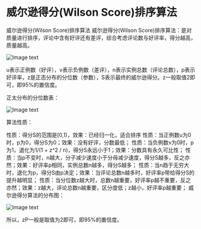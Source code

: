 # 威尔逊得分(Wilson Score)排序算法



威尔逊得分(Wilson Score)排序算法
威尔逊得分(Wilson Score)排序算法：是对质量进行排序，评论中含有好评还有差评，综合考虑评论数与好评率，得分越高，质量越高。

![Image text](http://cdn.lzhpo.com/Algorithm-Java/images/%E5%A8%81%E5%B0%94%E9%80%8A%E7%AE%97%E6%B3%95.png)



u表示正例数（好评），v表示负例数（差评），n表示实例总数（评论总数），p表示好评率，z是正态分布的分位数（参数），S表示最终的威尔逊得分。z一般取值2即可，即95%的置信度。

正太分布的分位数表：

![Image text](http://cdn.lzhpo.com/Algorithm-Java/images/%E5%A8%81%E5%B0%94%E9%80%8A%E7%AE%97%E6%B3%95-%E5%88%86%E4%BD%8D%E6%95%B0%E8%A1%A8.png)


算法性质：

性质：得分S的范围是[0,1)，效果：已经归一化，适合排序
性质：当正例数u为0时，p为0，得分S为0；效果：没有好评，分数最低；
性质：当负例数v为0时，p为1，退化为1/(1 + z^2 / n)，得分S永远小于1；效果：分数具有永久可比性；
性质：当p不变时，n越大，分子减少速度小于分母减少速度，得分S越多，反之亦然；效果：好评率p相同，实例总数n越多，得分S越多；
性质：当n趋于无穷大时，退化为p，得分S由p决定；效果：当评论总数n越多时，好评率p带给得分S的提升越明显；
性质：当分位数z越大时，总数n越重要，好评率p越不重要，反之亦然；效果：z越大，评论总数n越重要，区分度低；z越小，好评率p越重要；
威尔逊得分算法的分布图：


![Image text](http://cdn.lzhpo.com/Algorithm-Java/images/%E5%A8%81%E5%B0%94%E9%80%8A%E5%BE%97%E5%88%86%E7%AE%97%E6%B3%95%E7%9A%84%E5%88%86%E5%B8%83%E5%9B%BE.png)


所以，zP一般是取值为2即可，即95%的置信度。
